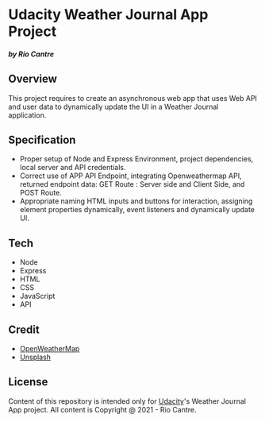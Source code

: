 # Udacity Weather Journal App Project
#### _by Rio Cantre_

## Overview
This project requires to create an asynchronous web app that uses Web API and user data to dynamically update the UI in a Weather Journal application.

## Specification
- Proper setup of Node and Express Environment, project dependencies, local server and API credentials.
- Correct use of APP API Endpoint, integrating Openweathermap API, returned endpoint data: GET Route : Server side and Client Side, and POST Route.
- Appropriate naming HTML inputs and buttons for interaction, assigning element properties dynamically, event listeners and dynamically update UI. 

## Tech
- Node
- Express
- HTML
- CSS
- JavaScript
- API


## Credit
- [OpenWeatherMap](https://openweathermap.org/)
- [Unsplash](https://unsplash.com/photos/HCQ9e23kXCw)


## License
Content of this repository is intended only for [Udacity](https://www.udacity.com)'s Weather Journal App project. All content is Copyright @ 2021 - Rio Cantre.

 
